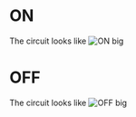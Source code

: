 # ON 
The circuit looks like
![ON big](https://user-images.githubusercontent.com/91197757/164464261-df437647-3c2c-47a8-9a46-fb758a4fa1d8.PNG)

# OFF 
The circuit looks like
![OFF big](https://user-images.githubusercontent.com/91197757/164464340-84213870-ead2-4c87-a0ac-4eb5808088b3.PNG)

